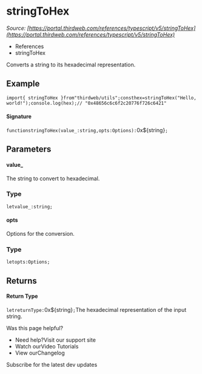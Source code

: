 # stringToHex

*Source: [https://portal.thirdweb.com/references/typescript/v5/stringToHex](https://portal.thirdweb.com/references/typescript/v5/stringToHex)*

* References
* stringToHex

Converts a string to its hexadecimal representation.

## Example

`import{ stringToHex }from"thirdweb/utils";consthex=stringToHex("Hello, world!");console.log(hex);// "0x48656c6c6f2c20776f726c6421"`
#### Signature

`functionstringToHex(value_:string,opts:Options):`0x${string}`;`
## Parameters

#### value_

The string to convert to hexadecimal.

### Type

`letvalue_:string;`
#### opts

Options for the conversion.

### Type

`letopts:Options;`
## Returns

#### Return Type

`letreturnType:`0x${string}`;`The hexadecimal representation of the input string.

Was this page helpful?

* Need help?Visit our support site
* Watch ourVideo Tutorials
* View ourChangelog

Subscribe for the latest dev updates


